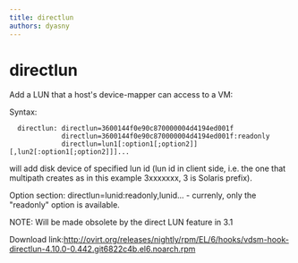 ```yaml
---
title: directlun
authors: dyasny
---
```


# directlun

Add a LUN that a host's device-mapper can access to a VM:

Syntax:

      directlun: directlun=3600144f0e90c870000004d4194ed001f
                 directlun=3600144f0e90c870000004d4194ed001f:readonly
                 directlun=lun1[:option1[;option2]][,lun2[:option1[;option2]]]...

will add disk device of specified lun id (lun id in client side, i.e. the one that multipath creates as in this example 3xxxxxxx, 3 is Solaris prefix).

Option section: directlun=lunid:readonly,lunid... - currenly, only the "readonly" option is available.

NOTE: Will be made obsolete by the direct LUN feature in 3.1

Download link:<http://ovirt.org/releases/nightly/rpm/EL/6/hooks/vdsm-hook-directlun-4.10.0-0.442.git6822c4b.el6.noarch.rpm>
